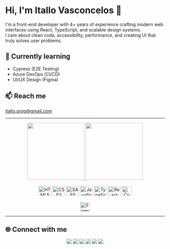 # Hi, I'm Itallo Vasconcelos 👋

I'm a front-end developer with 4+ years of experience crafting modern web interfaces using React, TypeScript, and scalable design systems.  
I care about clean code, accessibility, performance, and creating UI that truly solves user problems.

## 🚀 Currently learning
- Cypress (E2E Testing)
- Azure DevOps (CI/CD)
- UI/UX Design (Figma)

## 📫 Reach me
itallo.prog@gmail.com

---

<div align="center">
  <a href="https://github.com/ItalloVasconcelos">
    <img height="180em" src="https://github-readme-stats.vercel.app/api?username=itallovasconcelos&show_icons=true&theme=radical&include_all_commits=true&count_private=true"/>
    <img height="180em" src="https://github-readme-stats.vercel.app/api/top-langs/?username=itallovasconcelos&layout=compact&langs_count=7&theme=radical"/>
  </a>
</div>

<br/>

<div align="center"> 
  <!-- Core skills -->
  <img alt="HTML5" height="30" width="40" src="https://cdn.jsdelivr.net/gh/devicons/devicon/icons/html5/html5-plain-wordmark.svg" />
  <img alt="CSS3" height="30" width="40" src="https://cdn.jsdelivr.net/gh/devicons/devicon/icons/css3/css3-plain-wordmark.svg" />
  <img alt="SASS" height="30" width="40" src="https://cdn.jsdelivr.net/gh/devicons/devicon/icons/sass/sass-original.svg" />
  <img alt="JavaScript" height="30" width="40" src="https://cdn.jsdelivr.net/gh/devicons/devicon/icons/javascript/javascript-original.svg" />
  <img alt="TypeScript" height="30" width="40" src="https://cdn.jsdelivr.net/gh/devicons/devicon/icons/typescript/typescript-plain.svg" />
  <img alt="React" height="30" width="40" src="https://cdn.jsdelivr.net/gh/devicons/devicon/icons/react/react-original-wordmark.svg" />
  <img alt="Cypress" height="30" width="30" src="https://user-images.githubusercontent.com/74964497/208251568-4e7a57f7-22f8-4844-a81a-2e464f93f451.png" />
</div>

<br/>

<div align="center">
  <img alt="Figma" height="30" src="https://user-images.githubusercontent.com/74964497/208251666-3af5b9a0-371c-4c8f-96d6-984c490d36ad.png" />
</div>

---

## 🌐 Connect with me

<div align="center">
  <a href="https://www.instagram.com/itallodev/" target="_blank"><img src="https://img.shields.io/badge/-Instagram-%23E4405F?style=for-the-badge&logo=instagram&logoColor=white"/></a>
  <a href="https://t.me/ItalloVasconcelos" target="_blank"><img src="https://img.shields.io/badge/Telegram-2CA5E0?style=for-the-badge&logo=telegram&logoColor=white"/></a>
  <a href="https://discord.io/ItalloVasconcelos" target="_blank"><img src="https://img.shields.io/badge/Discord-7289DA?style=for-the-badge&logo=discord&logoColor=white"/></a> 
  <a href="mailto:itallo.prog@gmail.com"><img src="https://img.shields.io/badge/-Gmail-%23333?style=for-the-badge&logo=gmail&logoColor=white"/></a>
  <a href="https://www.linkedin.com/in/itallo-vasconcelos-7441b4158/" target="_blank"><img src="https://img.shields.io/badge/-LinkedIn-%230077B5?style=for-the-badge&logo=linkedin&logoColor=white"/></a> 
  <a href="https://gitlab.com/ItalloVas211" target="_blank"><img src="https://img.shields.io/badge/GitLab-330F63?style=for-the-badge&logo=gitlab&logoColor=white"/></a> 
</div>
